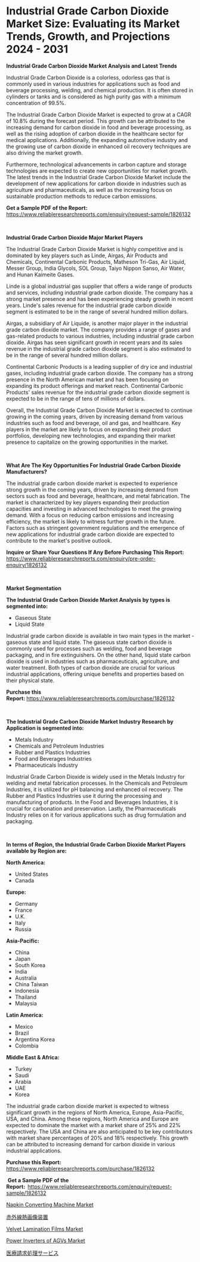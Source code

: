 <p><h1>Industrial Grade Carbon Dioxide Market Size: Evaluating its Market Trends, Growth, and Projections 2024 - 2031</h1></p><p><strong>Industrial Grade Carbon Dioxide Market Analysis and Latest Trends</strong></p>
<p><p>Industrial Grade Carbon Dioxide is a colorless, odorless gas that is commonly used in various industries for applications such as food and beverage processing, welding, and chemical production. It is often stored in cylinders or tanks and is considered as high purity gas with a minimum concentration of 99.5%.</p><p>The Industrial Grade Carbon Dioxide Market is expected to grow at a CAGR of 10.8% during the forecast period. This growth can be attributed to the increasing demand for carbon dioxide in food and beverage processing, as well as the rising adoption of carbon dioxide in the healthcare sector for medical applications. Additionally, the expanding automotive industry and the growing use of carbon dioxide in enhanced oil recovery techniques are also driving the market growth.</p><p>Furthermore, technological advancements in carbon capture and storage technologies are expected to create new opportunities for market growth. The latest trends in the Industrial Grade Carbon Dioxide Market include the development of new applications for carbon dioxide in industries such as agriculture and pharmaceuticals, as well as the increasing focus on sustainable production methods to reduce carbon emissions.</p></p>
<p><strong>Get a Sample PDF of the Report:&nbsp;</strong> <a href="https://www.reliableresearchreports.com/enquiry/request-sample/1826132">https://www.reliableresearchreports.com/enquiry/request-sample/1826132</a></p>
<p>&nbsp;</p>
<p><strong>Industrial Grade Carbon Dioxide Major Market Players</strong></p>
<p><p>The Industrial Grade Carbon Dioxide Market is highly competitive and is dominated by key players such as Linde, Airgas, Air Products and Chemicals, Continental Carbonic Products, Matheson Tri-Gas, Air Liquid, Messer Group, India Glycols, SOL Group, Taiyo Nippon Sanso, Air Water, and Hunan Kaimeite Gases. </p><p>Linde is a global industrial gas supplier that offers a wide range of products and services, including industrial grade carbon dioxide. The company has a strong market presence and has been experiencing steady growth in recent years. Linde's sales revenue for the industrial grade carbon dioxide segment is estimated to be in the range of several hundred million dollars.</p><p>Airgas, a subsidiary of Air Liquide, is another major player in the industrial grade carbon dioxide market. The company provides a range of gases and gas-related products to various industries, including industrial grade carbon dioxide. Airgas has seen significant growth in recent years and its sales revenue in the industrial grade carbon dioxide segment is also estimated to be in the range of several hundred million dollars.</p><p>Continental Carbonic Products is a leading supplier of dry ice and industrial gases, including industrial grade carbon dioxide. The company has a strong presence in the North American market and has been focusing on expanding its product offerings and market reach. Continental Carbonic Products' sales revenue for the industrial grade carbon dioxide segment is expected to be in the range of tens of millions of dollars.</p><p>Overall, the Industrial Grade Carbon Dioxide Market is expected to continue growing in the coming years, driven by increasing demand from various industries such as food and beverage, oil and gas, and healthcare. Key players in the market are likely to focus on expanding their product portfolios, developing new technologies, and expanding their market presence to capitalize on the growing opportunities in the market.</p></p>
<p>&nbsp;</p>
<p><strong>What Are The Key Opportunities For Industrial Grade Carbon Dioxide Manufacturers?</strong></p>
<p><p>The industrial grade carbon dioxide market is expected to experience strong growth in the coming years, driven by increasing demand from sectors such as food and beverage, healthcare, and metal fabrication. The market is characterized by key players expanding their production capacities and investing in advanced technologies to meet the growing demand. With a focus on reducing carbon emissions and increasing efficiency, the market is likely to witness further growth in the future. Factors such as stringent government regulations and the emergence of new applications for industrial grade carbon dioxide are expected to contribute to the market's positive outlook.</p></p>
<p><strong>Inquire or Share Your Questions If Any Before Purchasing This Report:</strong> <a href="https://www.reliableresearchreports.com/enquiry/pre-order-enquiry/1826132">https://www.reliableresearchreports.com/enquiry/pre-order-enquiry/1826132</a></p>
<p>&nbsp;</p>
<p><strong>Market Segmentation</strong></p>
<p><strong>The Industrial Grade Carbon Dioxide Market Analysis by types is segmented into:</strong></p>
<p><ul><li>Gaseous State</li><li>Liquid State</li></ul></p>
<p><p>Industrial grade carbon dioxide is available in two main types in the market - gaseous state and liquid state. The gaseous state carbon dioxide is commonly used for processes such as welding, food and beverage packaging, and in fire extinguishers. On the other hand, liquid state carbon dioxide is used in industries such as pharmaceuticals, agriculture, and water treatment. Both types of carbon dioxide are crucial for various industrial applications, offering unique benefits and properties based on their physical state.</p></p>
<p><strong>Purchase this Report:&nbsp;</strong><a href="https://www.reliableresearchreports.com/purchase/1826132">https://www.reliableresearchreports.com/purchase/1826132</a></p>
<p>&nbsp;</p>
<p><strong>The Industrial Grade Carbon Dioxide Market Industry Research by Application is segmented into:</strong></p>
<p><ul><li>Metals Industry</li><li>Chemicals and Petroleum Industries</li><li>Rubber and Plastics Industries</li><li>Food and Beverages Industries</li><li>Pharmaceuticals Industry</li></ul></p>
<p><p>Industrial Grade Carbon Dioxide is widely used in the Metals Industry for welding and metal fabrication processes. In the Chemicals and Petroleum Industries, it is utilized for pH balancing and enhanced oil recovery. The Rubber and Plastics Industries use it during the processing and manufacturing of products. In the Food and Beverages Industries, it is crucial for carbonation and preservation. Lastly, the Pharmaceuticals Industry relies on it for various applications such as drug formulation and packaging.</p></p>
<p>&nbsp;</p>
<p><strong>In terms of Region, the Industrial Grade Carbon Dioxide Market Players available by Region are:</strong></p>
<p>
    <p> <strong> North America: </strong>
        <ul>
            <li>United States</li>
            <li>Canada</li>
        </ul>
        </p> 
    <p> <strong> Europe: </strong>
        <ul>
            <li>Germany</li>
            <li>France</li>
            <li>U.K.</li>
            <li>Italy</li>
            <li>Russia</li>
        </ul>
        </p> 
    <p> <strong> Asia-Pacific: </strong>
        <ul>
            <li>China</li>
            <li>Japan</li>
            <li>South Korea</li>
            <li>India</li>
            <li>Australia</li>
            <li>China Taiwan</li>
            <li>Indonesia</li>
            <li>Thailand</li>
            <li>Malaysia</li>
        </ul>
        </p> 
    <p> <strong> Latin America: </strong>
        <ul>
            <li>Mexico</li>
            <li>Brazil</li>
            <li>Argentina Korea</li>
            <li>Colombia</li>
        </ul>
        </p> 
    <p> <strong> Middle East & Africa: </strong>
        <ul>
            <li>Turkey</li>
            <li>Saudi</li>
            <li>Arabia</li>
            <li>UAE</li>
            <li>Korea</li>
        </ul>
    </p>
    </p>
<p><p>The industrial grade carbon dioxide market is expected to witness significant growth in the regions of North America, Europe, Asia-Pacific, USA, and China. Among these regions, North America and Europe are expected to dominate the market with a market share of 25% and 22% respectively. The USA and China are also anticipated to be key contributors with market share percentages of 20% and 18% respectively. This growth can be attributed to increasing demand for carbon dioxide in various industrial applications.</p></p>
<p><strong>Purchase this Report: </strong><a href="https://www.reliableresearchreports.com/purchase/1826132">https://www.reliableresearchreports.com/purchase/1826132</a></p>
<p>&nbsp;<strong>Get a Sample PDF of the Report:&nbsp;&nbsp;</strong><a href="https://www.reliableresearchreports.com/enquiry/request-sample/1826132">https://www.reliableresearchreports.com/enquiry/request-sample/1826132</a></p>
<p><strong></strong></p>
<p><p><a href="https://issuu.com/reportprime-2/docs/napkin-converting-machine-market-size-2030.pptx">Napkin Converting Machine Market</a></p><p><a href="https://github.com/vtbvgl20191192/Market-Research-Report-List-1/blob/main/74834811225.md">赤外線熱画像装置</a></p><p><a href="https://github.com/mbisetmhermsr/Market-Research-Report-List-1/blob/main/velvet-lamination-films-market.md">Velvet Lamination Films Market</a></p><p><a href="https://issuu.com/reportprime-2/docs/power-inverters-of-agvs-market-size-2030.pptx">Power Inverters of AGVs Market</a></p><p><a href="https://github.com/avwofrml53535/Market-Research-Report-List-1/blob/main/88384431224.md">医療請求処理サービス</a></p></p>